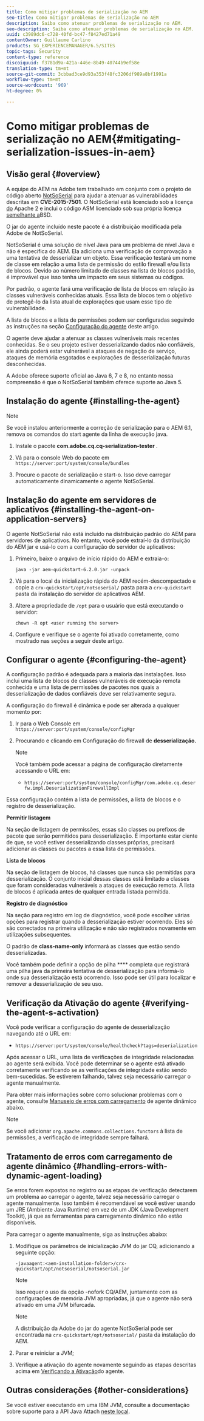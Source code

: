 ```yaml
---
title: Como mitigar problemas de serialização no AEM
seo-title: Como mitigar problemas de serialização no AEM
description: Saiba como atenuar problemas de serialização no AEM.
seo-description: Saiba como atenuar problemas de serialização no AEM.
uuid: c3989dc6-c728-40fd-bc47-f8427ed71a49
contentOwner: Guillaume Carlino
products: SG_EXPERIENCEMANAGER/6.5/SITES
topic-tags: Security
content-type: reference
discoiquuid: f3781d9a-421a-446e-8b49-40744b9ef58e
translation-type: tm+mt
source-git-commit: 3cbbad3ce9d93a353f48fc3206df989a8bf1991a
workflow-type: tm+mt
source-wordcount: '969'
ht-degree: 0%

---
```



# Como mitigar problemas de serialização no AEM{#mitigating-serialization-issues-in-aem}

## Visão geral {#overview}

A equipe do AEM na Adobe tem trabalhado em conjunto com o projeto de código aberto [NotSoSerial](https://github.com/kantega/notsoserial) para ajudar a atenuar as vulnerabilidades descritas em **CVE-2015-7501**. O NotSoSerial está licenciado sob a licença [do](https://www.apache.org/licenses/LICENSE-2.0) Apache 2 e inclui o código ASM licenciado sob sua própria licença [semelhante a](https://asm.ow2.org/license.html)BSD.

O jar do agente incluído neste pacote é a distribuição modificada pela Adobe de NotSoSerial.

NotSoSerial é uma solução de nível Java para um problema de nível Java e não é específica do AEM. Ela adiciona uma verificação de comprovação a uma tentativa de desserializar um objeto. Essa verificação testará um nome de classe em relação a uma lista de permissão do estilo firewall e/ou lista de blocos. Devido ao número limitado de classes na lista de blocos padrão, é improvável que isso tenha um impacto em seus sistemas ou códigos.

Por padrão, o agente fará uma verificação de lista de blocos em relação às classes vulneráveis conhecidas atuais. Essa lista de blocos tem o objetivo de protegê-lo da lista atual de explorações que usam esse tipo de vulnerabilidade.

A lista de blocos e a lista de permissões podem ser configuradas seguindo as instruções na seção [Configuração do agente](/help/sites-administering/mitigating-serialization-issues.md#configuring-the-agent) deste artigo.

O agente deve ajudar a atenuar as classes vulneráveis mais recentes conhecidas. Se o seu projeto estiver desserializando dados não confiáveis, ele ainda poderá estar vulnerável a ataques de negação de serviço, ataques de memória esgotados e explorações de desserialização futuras desconhecidas.

A Adobe oferece suporte oficial ao Java 6, 7 e 8, no entanto nossa compreensão é que o NotSoSerial também oferece suporte ao Java 5.

## Instalação do agente {#installing-the-agent}

>[!NOTE]
>
>Se você instalou anteriormente a correção de serialização para o AEM 6.1, remova os comandos do start agente da linha de execução java.

1. Instale o pacote **com.adobe.cq.cq-serialization-tester** .

1. Vá para o console Web do pacote em `https://server:port/system/console/bundles`
1. Procure o pacote de serialização e start-o. Isso deve carregar automaticamente dinamicamente o agente NotSoSerial.

## Instalação do agente em servidores de aplicativos {#installing-the-agent-on-application-servers}

O agente NotSoSerial não está incluído na distribuição padrão do AEM para servidores de aplicativos. No entanto, você pode extraí-lo da distribuição do AEM jar e usá-lo com a configuração do servidor de aplicativos:

1. Primeiro, baixe o arquivo de início rápido do AEM e extraia-o:

   ```shell
   java -jar aem-quickstart-6.2.0.jar -unpack
   ```

1. Vá para o local da inicialização rápida do AEM recém-descompactado e copie a `crx-quickstart/opt/notsoserial/` pasta para a `crx-quickstart` pasta da instalação do servidor de aplicativos AEM.

1. Altere a propriedade de `/opt` para o usuário que está executando o servidor:

   ```shell
   chown -R opt <user running the server>
   ```

1. Configure e verifique se o agente foi ativado corretamente, como mostrado nas seções a seguir deste artigo.

## Configurar o agente {#configuring-the-agent}

A configuração padrão é adequada para a maioria das instalações. Isso inclui uma lista de blocos de classes vulneráveis de execução remota conhecida e uma lista de permissões de pacotes nos quais a desserialização de dados confiáveis deve ser relativamente segura.

A configuração do firewall é dinâmica e pode ser alterada a qualquer momento por:

1. Ir para o Web Console em `https://server:port/system/console/configMgr`
1. Procurando e clicando em Configuração do firewall de **desserialização.**

   >[!NOTE]
   >
   >Você também pode acessar a página de configuração diretamente acessando o URL em:
   >
   >* `https://server:port/system/console/configMgr/com.adobe.cq.deserfw.impl.DeserializationFirewallImpl`


Essa configuração contém a lista de permissões, a lista de blocos e o registro de desserialização.

**Permitir listagem**

Na seção de listagem de permissões, essas são classes ou prefixos de pacote que serão permitidos para desserialização. É importante estar ciente de que, se você estiver desserializando classes próprias, precisará adicionar as classes ou pacotes a essa lista de permissões.

**Lista de blocos**

Na seção de listagem de blocos, há classes que nunca são permitidas para desserialização. O conjunto inicial dessas classes está limitado a classes que foram consideradas vulneráveis a ataques de execução remota. A lista de blocos é aplicada antes de qualquer entrada listada permitida.

**Registro de diagnóstico**

Na seção para registro em log de diagnóstico, você pode escolher várias opções para registrar quando a desserialização estiver ocorrendo. Eles só são conectados na primeira utilização e não são registrados novamente em utilizações subsequentes.

O padrão de **class-name-only** informará as classes que estão sendo desserializadas.

Você também pode definir a opção de pilha **** completa que registrará uma pilha java da primeira tentativa de desserialização para informá-lo onde sua desserialização está ocorrendo. Isso pode ser útil para localizar e remover a desserialização de seu uso.

## Verificação da Ativação do agente {#verifying-the-agent-s-activation}

Você pode verificar a configuração do agente de desserialização navegando até o URL em:

* `https://server:port/system/console/healthcheck?tags=deserialization`

Após acessar o URL, uma lista de verificações de integridade relacionadas ao agente será exibida. Você pode determinar se o agente está ativado corretamente verificando se as verificações de integridade estão sendo bem-sucedidas. Se estiverem falhando, talvez seja necessário carregar o agente manualmente.

Para obter mais informações sobre como solucionar problemas com o agente, consulte [Manuseio de erros com carregamento](#handling-errors-with-dynamic-agent-loading) de agente dinâmico abaixo.

>[!NOTE]
>
>Se você adicionar `org.apache.commons.collections.functors` à lista de permissões, a verificação de integridade sempre falhará.

## Tratamento de erros com carregamento de agente dinâmico {#handling-errors-with-dynamic-agent-loading}

Se erros forem expostos no registro ou as etapas de verificação detectarem um problema ao carregar o agente, talvez seja necessário carregar o agente manualmente. Isso também é recomendável se você estiver usando um JRE (Ambiente Java Runtime) em vez de um JDK (Java Development Toolkit), já que as ferramentas para carregamento dinâmico não estão disponíveis.

Para carregar o agente manualmente, siga as instruções abaixo:

1. Modifique os parâmetros de inicialização JVM do jar CQ, adicionando a seguinte opção:

   ```shell
   -javaagent:<aem-installation-folder>/crx-quickstart/opt/notsoserial/notsoserial.jar
   ```

   >[!NOTE]
   >
   >Isso requer o uso da opção -nofork CQ/AEM, juntamente com as configurações de memória JVM apropriadas, já que o agente não será ativado em uma JVM bifurcada.

   >[!NOTE]
   >
   >A distribuição da Adobe do jar do agente NotSoSerial pode ser encontrada na `crx-quickstart/opt/notsoserial/` pasta da instalação do AEM.

1. Parar e reiniciar a JVM;

1. Verifique a ativação do agente novamente seguindo as etapas descritas acima em [Verificando a Ativação](/help/sites-administering/mitigating-serialization-issues.md#verifying-the-agent-s-activation)do agente.

## Outras considerações {#other-considerations}

Se você estiver executando em uma IBM JVM, consulte a documentação sobre suporte para a API Java Attach [neste local](https://www.ibm.com/support/knowledgecenter/SSSTCZ_2.0.0/com.ibm.rt.doc.20/user/attachapi.html).
